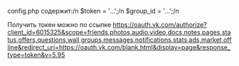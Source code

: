 config.php содержит:/n
$token = '...';/n
$group_id = '...';/n

Получить токен можно по ссылке
https://oauth.vk.com/authorize?client_id=6015325&scope=friends,photos,audio,video,docs,notes,pages,status,offers,questions,wall,groups,messages,notifications,stats,ads,market,offline&redirect_uri=https://oauth.vk.com/blank.html&display=page&response_type=token&v=5.95
